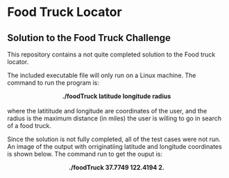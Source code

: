 # Food Truck Locator
<h2>Solution to the Food Truck Challenge</h2>
This repository contains a not quite completed solution to the Food truck locator.
<p>The included executable file will only run on a Linux machine.  The command to run the program is:<br>
<center> <strong>./foodTruck latitude longitude radius </strong> </center><br>
  where the latititude and longitude are coordinates of the user, and the radius is the maximum distance (in miles) the user is willing to go in search of a food truck. </p>
<p> Since the solution is not fully completed, all of the test cases were not run. An image of the output with orriginatiing latitude and longitude coordinates is shown below.  The command run to get the ouput is: <br>
  <center> <strong>./foodTruck 37.7749 122.4194 2. </strong></center><br>
